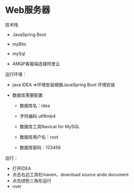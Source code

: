 # Web服务器

技术栈

- JavaSpring Boot

- myBits
- mySql
- AMQP客服端连接阿里云



运行环境：

- java IDEA =>环境安装根据JavaSpring Boot 环境安装

- 数据库需要配置

  - 数据库名：idea

  - 字符编码 utf8mb4

  - 数据库工具Navicat for MySQL
  - 数据库用户名：root
  - 数据库密码：123456

运行：

- 打开IDEA
- 点击右边工具栏maven，download source ande document 
- 点击绿色三角形运行
- over